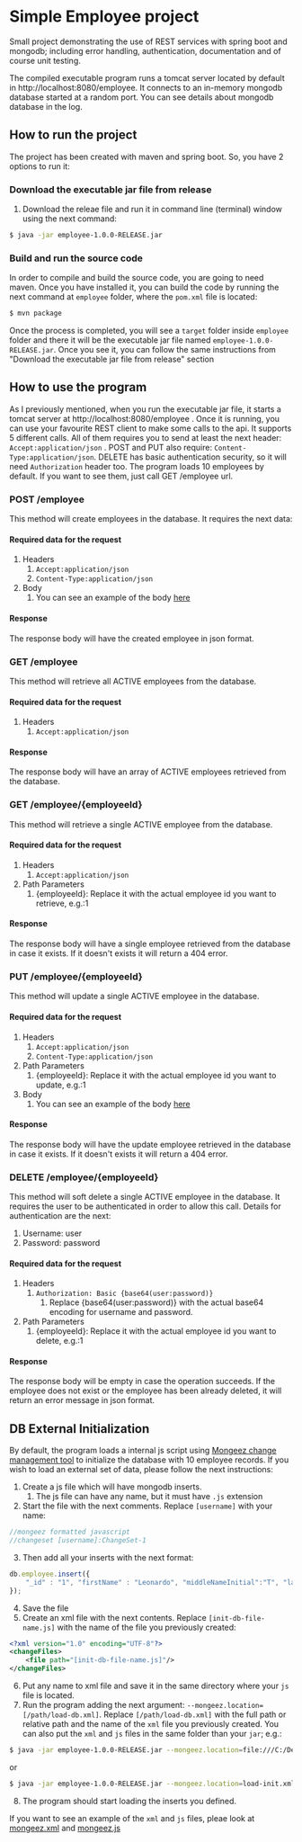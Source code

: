 # Simple Employee project
Small project demonstrating the use of REST services with spring boot and mongodb; including error handling, authentication,  documentation and of course unit testing.

The compiled executable program runs a tomcat server located by default in http://localhost:8080/employee. It connects to an in-memory mongodb database started at a random port. You can see details about mongodb database in the log.

## How to run the project
The project has been created with maven and spring boot. So, you have 2 options to run it:
### Download the executable jar file from release
1. Download the releae file and run it in command line (terminal) window using the next command:
```bash
$ java -jar employee-1.0.0-RELEASE.jar
```
### Build and run the source code
In order to compile and build the source code, you are going to need maven. Once you have installed it, you can build the code by running the next command at `employee` folder, where the `pom.xml` file is located:
```bash
$ mvn package
```
Once the process is completed, you will see a `target` folder inside `employee` folder and there it will be the executable jar file named `employee-1.0.0-RELEASE.jar`. Once you see it, you can follow the same instructions from "Download the executable jar file from release" section

## How to use the program
As I previously mentioned, when you run the executable jar file, it starts a tomcat server at http://localhost:8080/employee . Once it is running, you can use your favourite REST client to make some calls to the api. It supports 5 different calls. All of them requires you to send at least the next header: `Accept:application/json` . POST and PUT also require: `Content-Type:application/json`. DELETE has basic authentication security, so it will need `Authorization` header too.
The program loads 10 employees by default. If you want to see them, just call GET /employee url.

### POST /employee
This method will create employees in the database. It requires the next data:
#### Required data for the request
1. Headers
    1. `Accept:application/json`
    1. `Content-Type:application/json`
1. Body
    1. You can see an example of the body [here](./src/test/resources/input-sample.json)

#### Response
The response body will have the created employee in json format.

### GET /employee
This method will retrieve all ACTIVE employees from the database.
#### Required data for the request
1. Headers
    1. `Accept:application/json`

#### Response
The response body will have an array of ACTIVE employees retrieved from the database.

### GET /employee/{employeeId}
This method will retrieve a single ACTIVE employee from the database.
#### Required data for the request
1. Headers
    1. `Accept:application/json`
1. Path Parameters
    1. {employeeId}: Replace it with the actual employee id you want to retrieve, e.g.:1

#### Response  
The response body will have a single employee retrieved from the database in case it exists. If it doesn't exists it will return a 404 error.

### PUT /employee/{employeeId}
This method will update a single ACTIVE employee in the database.
#### Required data for the request
1. Headers
    1. `Accept:application/json`
    1. `Content-Type:application/json`
1. Path Parameters
    1. {employeeId}: Replace it with the actual employee id you want to update, e.g.:1
1. Body
    1. You can see an example of the body [here](./src/test/resources/input-sample.json)

#### Response  
The response body will have the update employee retrieved in the database in case it exists. If it doesn't exists it will return a 404 error.

### DELETE /employee/{employeeId}
This method will soft delete a single ACTIVE employee in the database. It requires the user to be authenticated in order to allow this call. Details for authentication are the next:
1. Username: user
1. Password: password
#### Required data for the request
1. Headers
    1. `Authorization: Basic {base64(user:password)}`
        1. Replace {base64(user:password)} with the actual base64 encoding for username and password.
1. Path Parameters
    1. {employeeId}: Replace it with the actual employee id you want to delete, e.g.:1
#### Response
The response body will be empty in case the operation succeeds. If the employee does not exist or the employee has been already deleted, it will return an error message in json format.

## DB External Initialization
By default, the program loads a internal js script using [Mongeez change management tool](https://github.com/mongeez/mongeez) to initialize the database with 10 employee records. If you wish to load an external set of data, please follow the next instructions:
1. Create a js file which will have mongodb inserts.
    1. The js file can have any name, but it must have `.js` extension
1. Start the file with the next comments. Replace `[username]` with your name:
```javascript
//mongeez formatted javascript
//changeset [username]:ChangeSet-1
```
3. Then add all your inserts with the next format:
```javascript
db.employee.insert({
    "_id" : "1", "firstName" : "Leonardo", "middleNameInitial":"T", "lastName": "Da Vinci", "birthdate": new Date("1984-05-01"), "employmentDate": new Date("1987-12-28"), "status": true, "created": new Date(), "lastUpdated": new Date, "_class": "com.jondelatorre.employee.model.Employee"
});
```
4. Save the file
5. Create an xml file with the next contents. Replace `[init-db-file-name.js]` with the name of the file you previously created:
```xml
<?xml version="1.0" encoding="UTF-8"?>
<changeFiles>
    <file path="[init-db-file-name.js]"/>
</changeFiles>
```
6. Put any name to xml file and save it in the same directory where your `js` file is located.
7. Run the program adding the next argument: `--mongeez.location=[/path/load-db.xml]`. Replace `[/path/load-db.xml]` with the full path or relative path and the name of the `xml` file you previously created. You can also put the `xml` and `js` files in the same folder than your `jar`; e.g.:
```bash
$ java -jar employee-1.0.0-RELEASE.jar --mongeez.location=file:///C:/Development/load-init.xml
```
or
```bash
$ java -jar employee-1.0.0-RELEASE.jar --mongeez.location=load-init.xml
```
8. The program should start loading the inserts you defined.

If you want to see an example of the `xml` and `js` files, pleae look at [mongeez.xml](./src/main/resources/mongeez.xml) and [mongeez.js](./src/main/resources/mongeez.js)